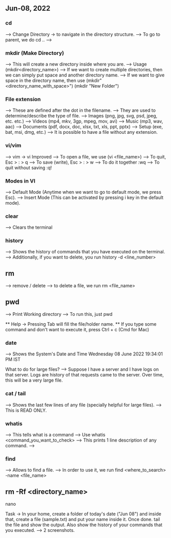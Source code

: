 ## Jun-08, 2022


### cd
--> Change Directory -> to navigate in the directory structure.
--> To go to parent, we do cd ..
--> 


### mkdir (Make Directory)
--> This will create a new directory inside where you are.
--> Usage (mkdir<space><directory_name>)
--> If we want to create multiple directories, then we can simply put space and another directory name.
--> If we want to give space in the directory name, then use (mkdir<space>"<directory_name_with_space>") (mkdir "New Folder")


### File extension
--> These are defined after the dot in the filename.
--> They are used to determine/describe the type of file.
--> Images (png, jpg, svg, psd, jpeg, etc. etc.)
--> Videos (mp4, mkv, 3gp, mpeg, mov, avi)
--> Music (mp3, wav, aac)
--> Documents (pdf, docx, doc, xlsx, txt, xls, ppt, pptx)
--> Setup (exe, bat, msi, dmg, etc.)
--> It is possible to have a file without any extension.

### vi/vim
--> vim -> vi Improved
--> To open a file, we use (vi <file_name>)
--> To quit, Esc > : > q
--> To save (write), Esc > : > w
--> To do it together :wq
--> To quit without saving :q!


### Modes in VI
--> Default Mode (Anytime when we want to go to default mode, we press Esc).
--> Insert Mode (This can be activated by pressing i key in the default mode).

### clear
--> Clears the terminal

### history
--> Shows the history of commands that you have executed on the terminal.
--> Additionally, if you want to delete, you run history -d <line_number>

## rm
--> remove / delete
--> to delete a file, we run rm <file_name>

## pwd
--> Print Working directory
--> To run this, just pwd

** Help -> Pressing Tab will fill the file/holder name.
** If you type some command and don't want to execute it, press Ctrl + c (Cmd for Mac)

### date
--> Shows the System's Date and Time
Wednesday 08 June 2022 19:34:01 PM IST

What to do for large files?
--> Suppose I have a server and I have logs on that server. Logs are history of that requests came to the server. Over time, this will be a very large file.

### cat / tail
--> Shows the last few lines of any file (specially helpful for large files).
--> This is READ ONLY.


### whatis
--> This tells what is a command
--> Use whatis <command_you_want_to_check>
--> This prints 1 line description of any command.
--> 

### find
--> Allows to find a file.
--> In order to use it, we run find <where_to_search> -name <file_name>


## rm -Rf <directory_name>


nano

Task -> In your home, create a folder of today's date ("Jun 08") and inside that, create a file (sample.txt) and put your name inside it.
Once done. tail the file and show the output.
Also show the history of your commands that you executed.
--> 2 screenshots.